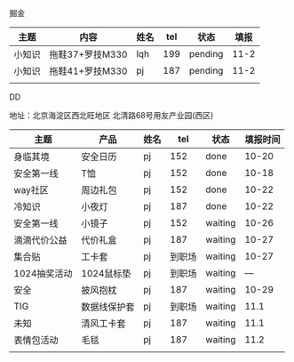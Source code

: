 掘金

| 主题   | 内容            | 姓名 | tel  | 状态    | 填报 |
| ------ | --------------- | ---- | ---- | ------- | ---- |
| 小知识 | 拖鞋37+罗技M330 | lqh  | 199  | pending | 11-2 |
| 小知识 | 拖鞋41+罗技M330 | pj   | 187  | pending | 11-2 |
|        |                 |      |      |         |      |

DD

地址：北京海淀区西北旺地区 北清路68号用友产业园(西区)

| 主题         | 产品         | 姓名 | tel    | 状态    | 填报时间 |
| ------------ | ------------ | ---- | ------ | ------- | -------- |
| 身临其境     | 安全日历     | pj   | 152    | done    | 10-20    |
| 安全第一线   | T恤          | pj   | 152    | done    | 10-18    |
| way社区      | 周边礼包     | pj   | 152    | done    | 10-22    |
| 冷知识       | 小夜灯       | pj   | 187    | done    | 10-22    |
| 安全第一线   | 小镜子       | pj   | 152    | waiting | 10-26    |
| 滴滴代价公益 | 代价礼盒     | pj   | 187    | waiting | 10-27    |
| 集合贴       | 工卡套       | pj   | 到职场 | waiting | 10-27    |
| 1024抽奖活动 | 1024鼠标垫   | pj   | 到职场 | waiting | —        |
| 安全         | 披风抱枕     | pj   | 187    | waiting | 10-29    |
| TIG          | 数据线保护套 | pj   | 到职场 | waiting | 11.1     |
| 未知         | 清风工卡套   | pj   | 187    | waiting | 11.1     |
| 表情包活动   | 毛毯         | pj   | 187    | waiting | 11.2     |
|              |              |      |        |         |          |

